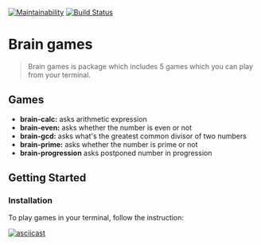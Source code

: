 [![Maintainability](https://api.codeclimate.com/v1/badges/8dbd43d82beed0de2820/maintainability)](https://codeclimate.com/github/ValeriiMakhniuk/frontend-project-lvl1/maintainability)
[![Build Status](https://travis-ci.org/ValeriiMakhniuk/brain-games.svg?branch=refactor)](https://travis-ci.org/ValeriiMakhniuk/brain-games)

# Brain games

> Brain games is package which includes 5 games which you can play from your terminal.

## Games

 - **brain-calc:** asks arithmetic expression
 - **brain-even:** asks whether the number is even or not
 - **brain-gcd:** asks what's the greatest common divisor of two numbers
 - **brain-prime:** asks whether the number is prime or not
 - **brain-progression** asks postponed number in progression

## Getting Started

### Installation 
To play games in your terminal, follow the instruction:

[![asciicast](https://asciinema.org/a/V2C9rLUJEHNSgfOD9OZxg2US5.svg)](https://asciinema.org/a/V2C9rLUJEHNSgfOD9OZxg2US5)
